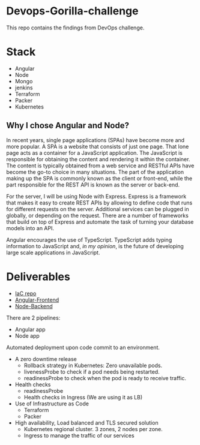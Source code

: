 # Devops-Gorilla-challenge
This repo contains the findings from DevOps challenge.

# Stack
- Angular
- Node
- Mongo
- jenkins
- Terraform
- Packer
- Kubernetes

## Why I chose Angular and Node?
In recent years, single page applications (SPAs) have become more and more popular. A SPA is a website that consists of just one page. That lone page acts as a container for a JavaScript application. The JavaScript is responsible for obtaining the content and rendering it within the container. The content is typically obtained from a web service and RESTful APIs have become the go-to choice in many situations. The part of the application making up the SPA is commonly known as the client or front-end, while the part responsible for the REST API is known as the server or back-end. 

For the server, I will be using Node with Express. Express is a framework that makes it easy to create REST APIs by allowing to define code that runs for different requests on the server. Additional services can be plugged in globally, or depending on the request. There are a number of frameworks that build on top of Express and automate the task of turning your database models into an API. 

Angular encourages the use of TypeScript. TypeScript adds typing information to JavaScript and, *in my opinion*, is the future of developing large scale applications in JavaScript. 

# Deliverables
- [IaC repo](https://github.com/gelopfalcon/terraform-k8s-gcp)
- [Angular-Frontend](https://github.com/gelopfalcon/angular-realworld-example-app)
- [Node-Backend](https://github.com/gelopfalcon/node-express-realworld-example-app)

There are 2 pipelines:
- Angular app
- Node app

 Automated deployment upon code commit to an environment.
- A zero downtime release
  - Rollback strategy in Kubernetes: Zero unavailable pods.
  - livenessProbe to check if a pod needs being restarted.
  - readinessProbe to check when the pod is ready to receive traffic.
- Health checks
   - readinessProbe
   - Health checks in Ingress (We are using it as LB)
- Use of Infrastructure as Code
   - Terraform
   - Packer
- High availability, Load balanced and TLS secured solution
   - Kubernetes regional cluster. 3 zones, 2 nodes per zone.
   - Ingress to manage the traffic of our services
